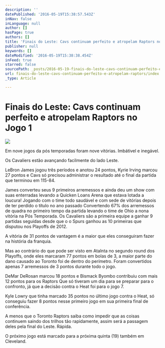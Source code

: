 ```yaml
---
description: ''
datePublished: '2016-05-19T15:38:57.543Z'
inNav: false
inLanguage: null
author: []
hasPage: true
authors: []
title: 'Finais do Leste: Cavs continuam perfeito e atropelam Raptors no Jogo 1'
publisher: null
keywords: []
dateModified: '2016-05-19T15:38:38.454Z'
inFeed: true
starred: false
sourcePath: _posts/2016-05-19-finais-do-leste-cavs-continuam-perfeito-e-atropelam-raptors.md
url: finais-do-leste-cavs-continuam-perfeito-e-atropelam-raptors/index.html
_type: Article

---
```

# Finais do Leste: Cavs continuam perfeito e atropelam Raptors no Jogo 1
![](https://the-grid-user-content.s3-us-west-2.amazonaws.com/cbbaff67-41b7-4421-b36c-bca8d69f1d74.jpg)

Em nove jogos da pós temporadas foram nove vitórias. Imbátivel e inegável.

Os Cavaliers estão avançando facilmente do lado Leste.

LeBron James jogou três períodos e anotou 24 pontos, Kyrie Irving marcou 27 pontos e Cavs só precisou administrar o resultado até o final da partida que terminou em 115-84\.

James converteu seus 9 primeiros arremessos e ainda deu um show com suas enterradas levando a Quicken Loans Arena que estava lotada a loucura! Jogando com o time todo saudável e com sede de vitórias depois de ter perdido o título no ano passado Convertendo 67% dos arremessos de quadra no primeiro tempo da partida levando o time de Ohio a nona vitória na Pós Temporada. Os Cavaliers são a primeira equipe a ganhar 9 partidas seguidas desde que o o Spurs ganhou as 10 primeiras que disputou nos Playoffs de 2012\.

A vitória de 31 pontos de vantagem é a maior que eles conseguiram fazer na história da franquia.

Mas ao contrário do que pode ser visto em Atalnta no segundo round dos Playoffs, onde eles marcaram 77 pontos em bolas de 3, a maior parte do dano causado ao Toronto foi de dentro do perímetro. Foram convertidos apenas 7 arremessos de 3 pontos durante todo o jogo.

DeMar DeRosan marcou 18 pontos e Bismack Byombo contribuiu com mais 12 pontos para os Raptors Que só tiveram um dia para se preparar para o confronto, já que a decisão contra o Heat foi para o jogo 7\.

Kyle Lowry que tinha marcado 35 pontos no último jogo contra o Heat, só conseguiu fazer 8 pontos nesse primeiro jogo em sua primeira final de conferência. 

A menos que o Toronto Raptors saiba como impedir que as coisas continuem saindo dos trilhos tão rapidamente, assim será a passagem deles pela final do Leste. Rápida.

O próximo jogo está marcado para a próxima quinta (19) também em Cleveland.